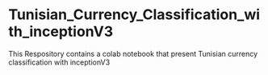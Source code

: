 # Tunisian_Currency_Classification_with_inceptionV3
This Respository contains a colab notebook that present Tunisian currency classification with inceptionV3
